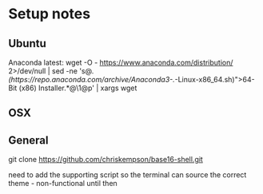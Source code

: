 # Setup notes


## Ubuntu


Anaconda latest:
wget -O - https://www.anaconda.com/distribution/ 2>/dev/null | sed -ne 's@.*\(https:\/\/repo\.anaconda\.com\/archive\/Anaconda3-.*-Linux-x86_64\.sh\)\">64-Bit (x86) Installer.*@\1@p' | xargs wget




## OSX


## General

git clone https://github.com/chriskempson/base16-shell.git

need to add the supporting script so the terminal can source the correct theme - non-functional until then

